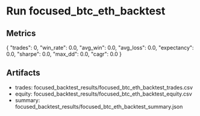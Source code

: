 # Run focused_btc_eth_backtest

## Metrics
{
  "trades": 0,
  "win_rate": 0.0,
  "avg_win": 0.0,
  "avg_loss": 0.0,
  "expectancy": 0.0,
  "sharpe": 0.0,
  "max_dd": 0.0,
  "cagr": 0.0
}

## Artifacts
- trades: focused_backtest_results/focused_btc_eth_backtest_trades.csv
- equity: focused_backtest_results/focused_btc_eth_backtest_equity.csv
- summary: focused_backtest_results/focused_btc_eth_backtest_summary.json